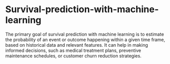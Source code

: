 # Survival-prediction-with-machine-learning
The primary goal of survival prediction with machine learning is to estimate the probability of an event or outcome happening within a given time frame, based on historical data and relevant features. It can help in making informed decisions, such as medical treatment plans, preventive maintenance schedules, or customer churn reduction strategies.
